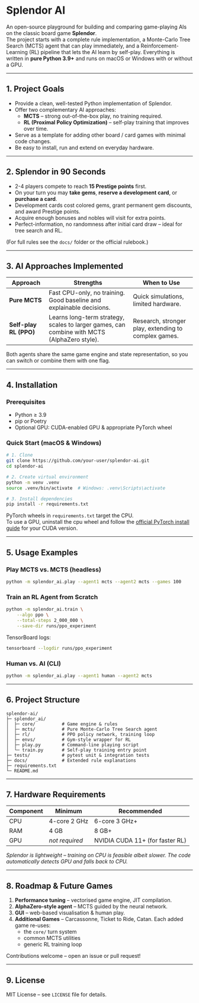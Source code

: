 # Splendor AI

An open-source playground for building and comparing game-playing AIs on the classic board game **Splendor**.  
The project starts with a complete rule implementation, a Monte-Carlo Tree Search (MCTS) agent that can play immediately, and a Reinforcement-Learning (RL) pipeline that lets the AI learn by self-play. Everything is written in **pure Python 3.9+** and runs on macOS or Windows with or without a GPU.

---

## 1. Project Goals

* Provide a clean, well-tested Python implementation of Splendor.
* Offer two complementary AI approaches:
  * **MCTS** – strong out-of-the-box play, no training required.
  * **RL (Proximal Policy Optimization)** – self-play training that improves over time.
* Serve as a template for adding other board / card games with minimal code changes.
* Be easy to install, run and extend on everyday hardware.

---

## 2. Splendor in 90 Seconds

* 2-4 players compete to reach **15 Prestige points** first.
* On your turn you may **take gems**, **reserve a development card**, or **purchase a card**.
* Development cards cost colored gems, grant permanent gem discounts, and award Prestige points.
* Acquire enough bonuses and nobles will visit for extra points.
* Perfect-information, no randomness after initial card draw – ideal for tree search and RL.

(For full rules see the `docs/` folder or the official rulebook.)

---

## 3. AI Approaches Implemented

| Approach | Strengths | When to Use |
|----------|-----------|-------------|
| **Pure MCTS** | Fast CPU-only, no training. Good baseline and explainable decisions. | Quick simulations, limited hardware. |
| **Self-play RL (PPO)** | Learns long-term strategy, scales to larger games, can combine with MCTS (AlphaZero style). | Research, stronger play, extending to complex games. |

Both agents share the same game engine and state representation, so you can switch or combine them with one flag.

---

## 4. Installation

### Prerequisites
* Python ≥ 3.9
* pip or Poetry
* Optional GPU: CUDA-enabled GPU & appropriate PyTorch wheel

### Quick Start (macOS & Windows)

```bash
# 1. Clone
git clone https://github.com/your-user/splendor-ai.git
cd splendor-ai

# 2. Create virtual environment
python -m venv .venv
source .venv/bin/activate  # Windows: .venv\Scripts\activate

# 3. Install dependencies
pip install -r requirements.txt
```

PyTorch wheels in `requirements.txt` target the CPU.  
To use a GPU, uninstall the cpu wheel and follow the [official PyTorch install guide](https://pytorch.org) for your CUDA version.

---

## 5. Usage Examples

### Play MCTS vs. MCTS (headless)

```bash
python -m splendor_ai.play --agent1 mcts --agent2 mcts --games 100
```

### Train an RL Agent from Scratch

```bash
python -m splendor_ai.train \
    --algo ppo \
    --total-steps 2_000_000 \
    --save-dir runs/ppo_experiment
```

TensorBoard logs:

```bash
tensorboard --logdir runs/ppo_experiment
```

### Human vs. AI (CLI)

```bash
python -m splendor_ai.play --agent1 human --agent2 mcts
```

---

## 6. Project Structure

```
splendor-ai/
├─ splendor_ai/
│  ├─ core/          # Game engine & rules
│  ├─ mcts/          # Pure Monte-Carlo Tree Search agent
│  ├─ rl/            # PPO policy network, training loop
│  ├─ envs/          # Gym-style wrapper for RL
│  ├─ play.py        # Command-line playing script
│  └─ train.py       # Self-play training entry point
├─ tests/            # pytest unit & integration tests
├─ docs/             # Extended rule explanations
├─ requirements.txt
└─ README.md
```

---

## 7. Hardware Requirements

| Component | Minimum | Recommended |
|-----------|---------|-------------|
| CPU | 4-core 2 GHz | 6-core 3 GHz+ |
| RAM | 4 GB | 8 GB+ |
| GPU | *not required* | NVIDIA CUDA 11+ (for faster RL) |

*Splendor is lightweight – training on CPU is feasible albeit slower. The code automatically detects GPU and falls back to CPU.*

---

## 8. Roadmap & Future Games

1. **Performance tuning** – vectorised game engine, JIT compilation.
2. **AlphaZero-style agent** – MCTS guided by the neural network.
3. **GUI** – web-based visualisation & human play.
4. **Additional Games** – Carcassonne, Ticket to Ride, Catan. Each added game re-uses:
   * the `core/` turn system
   * common MCTS utilities
   * generic RL training loop

Contributions welcome – open an issue or pull request!

---

## 9. License

MIT License – see `LICENSE` file for details.
